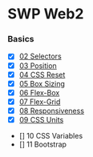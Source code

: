 # SWP Web2
### Basics
* [x] [02 Selectors](basics/02_Selectors)
* [x] [03 Position](basics/03_Position)
* [x] [04 CSS Reset](basics/04_CSSReset)
* [x] [05 Box Sizing](basics/05_BoxSizing)
* [x] [06 Flex-Box](basics/06_FlexBox)
* [x] [07 Flex-Grid](basics/07_CSSGrid)
* [x] [08 Responsiveness](basics/08_Responsiveness)
* [x] [09 CSS Units](basics/09_CSSUnits)
* [] 10 CSS Variables
* [] 11 Bootstrap